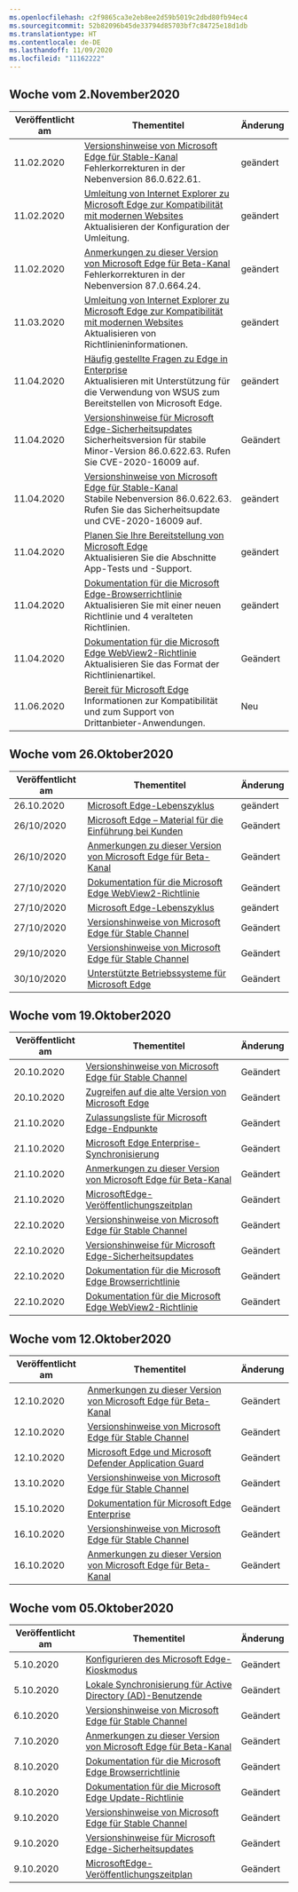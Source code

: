 ```yaml
---
ms.openlocfilehash: c2f9865ca3e2eb8ee2d59b5019c2dbd80fb94ec4
ms.sourcegitcommit: 52b82096b45de33794d85703bf7c84725e18d1db
ms.translationtype: HT
ms.contentlocale: de-DE
ms.lasthandoff: 11/09/2020
ms.locfileid: "11162222"
---
```

<!-- This file is generated automatically each week. Changes made to this file will be overwritten.-->

## Woche vom 2.November2020


| Veröffentlicht am |Thementitel | Änderung |
|------|------------|--------|
| 11.02.2020 | [Versionshinweise von Microsoft Edge für Stable-Kanal](/DeployEdge/microsoft-edge-relnote-stable-channel)<br>Fehlerkorrekturen in der Nebenversion 86.0.622.61. | geändert |
| 11.02.2020 | [Umleitung von Internet Explorer zu Microsoft Edge zur Kompatibilität mit modernen Websites](/DeployEdge/edge-learnmore-neededge)<br>Aktualisieren der Konfiguration der Umleitung. | geändert |
| 11.02.2020 | [Anmerkungen zu dieser Version von Microsoft Edge für Beta-Kanal](/DeployEdge/microsoft-edge-relnote-beta-channel)<br>Fehlerkorrekturen in der Nebenversion 87.0.664.24. | geändert |
| 11.03.2020 | [Umleitung von Internet Explorer zu Microsoft Edge zur Kompatibilität mit modernen Websites](/DeployEdge/edge-learnmore-neededge)<br>Aktualisieren von Richtlinieninformationen. | geändert |
| 11.04.2020 | [Häufig gestellte Fragen zu Edge in Enterprise](/DeployEdge/faqs-edge-in-the-enterprise)<br>Aktualisieren mit Unterstützung für die Verwendung von WSUS zum Bereitstellen von Microsoft Edge. | geändert |
| 11.04.2020 | [Versionshinweise für Microsoft Edge-Sicherheitsupdates](/DeployEdge/microsoft-edge-relnotes-security)<br>Sicherheitsversion für stabile Minor-Version 86.0.622.63. Rufen Sie CVE-2020-16009 auf. | Geändert |
| 11.04.2020 | [Versionshinweise von Microsoft Edge für Stable-Kanal](/DeployEdge/microsoft-edge-relnote-stable-channel)<br>Stabile Nebenversion 86.0.622.63. Rufen Sie das Sicherheitsupdate und CVE-2020-16009 auf. | geändert |
| 11.04.2020 | [Planen Sie Ihre Bereitstellung von Microsoft Edge](/DeployEdge/deploy-edge-plan-deployment)<br>Aktualisieren Sie die Abschnitte App-Tests und -Support. | geändert |
| 11.04.2020 | [Dokumentation für die Microsoft Edge-Browserrichtlinie](/DeployEdge/microsoft-edge-policies)<br>Aktualisieren Sie mit einer neuen Richtlinie und 4 veralteten Richtlinien. | geändert |
| 11.04.2020 | [Dokumentation für die Microsoft Edge WebView2-Richtlinie](/DeployEdge/microsoft-edge-webview-policies)<br>Aktualisieren Sie das Format der Richtlinienartikel. | Geändert |
| 11.06.2020 | [Bereit für Microsoft Edge](/DeployEdge/deploy-edge-ready-for-edge)<br>Informationen zur Kompatibilität und zum Support von Drittanbieter-Anwendungen. | Neu |


## Woche vom 26.Oktober2020


| Veröffentlicht am |Thementitel | Änderung |
|------|------------|--------|
| 26.10.2020 | [Microsoft Edge-Lebenszyklus](/DeployEdge/microsoft-edge-support-lifecycle) | geändert |
| 26/10/2020 | [Microsoft Edge – Material für die Einführung bei Kunden](/DeployEdge/microsoft-edge-customer-adoption-kit) | Geändert |
| 26/10/2020 | [Anmerkungen zu dieser Version von Microsoft Edge für Beta-Kanal](/DeployEdge/microsoft-edge-relnote-beta-channel) | Geändert |
| 27/10/2020 | [Dokumentation für die Microsoft Edge WebView2-Richtlinie](/DeployEdge/microsoft-edge-webview-policies) | Geändert |
| 27/10/2020 | [Microsoft Edge-Lebenszyklus](/DeployEdge/microsoft-edge-support-lifecycle) | geändert |
| 27/10/2020 | [Versionshinweise von Microsoft Edge für Stable Channel](/DeployEdge/microsoft-edge-relnote-stable-channel) | Geändert |
| 29/10/2020 | [Versionshinweise von Microsoft Edge für Stable Channel](/DeployEdge/microsoft-edge-relnote-stable-channel) | Geändert |
| 30/10/2020 | [Unterstützte Betriebssysteme für Microsoft Edge](/DeployEdge/microsoft-edge-supported-operating-systems) | Geändert |


## Woche vom 19.Oktober2020


| Veröffentlicht am |Thementitel | Änderung |
|------|------------|--------|
| 20.10.2020 | [Versionshinweise von Microsoft Edge für Stable Channel](/DeployEdge/microsoft-edge-relnote-stable-channel) | Geändert |
| 20.10.2020 | [Zugreifen auf die alte Version von Microsoft Edge](/DeployEdge/microsoft-edge-sysupdate-access-old-edge) | Geändert |
| 21.10.2020 | [Zulassungsliste für Microsoft Edge-Endpunkte](/DeployEdge/microsoft-edge-security-endpoints) | Geändert |
| 21.10.2020 | [Microsoft Edge Enterprise-Synchronisierung](/DeployEdge/microsoft-edge-enterprise-sync) | Geändert |
| 21.10.2020 | [Anmerkungen zu dieser Version von Microsoft Edge für Beta-Kanal](/DeployEdge/microsoft-edge-relnote-beta-channel) | Geändert |
| 21.10.2020 | [MicrosoftEdge-Veröffentlichungszeitplan](/DeployEdge/microsoft-edge-release-schedule) | Geändert |
| 22.10.2020 | [Versionshinweise von Microsoft Edge für Stable Channel](/DeployEdge/microsoft-edge-relnote-stable-channel) | Geändert |
| 22.10.2020 | [Versionshinweise für Microsoft Edge-Sicherheitsupdates](/DeployEdge/microsoft-edge-relnotes-security) | Geändert |
| 22.10.2020 | [Dokumentation für die Microsoft Edge Browserrichtlinie](/DeployEdge/microsoft-edge-policies) | Geändert |
| 22.10.2020 | [Dokumentation für die Microsoft Edge WebView2-Richtlinie](/DeployEdge/microsoft-edge-webview-policies) | Geändert |


## Woche vom 12.Oktober2020


| Veröffentlicht am |Thementitel | Änderung |
|------|------------|--------|
| 12.10.2020 | [Anmerkungen zu dieser Version von Microsoft Edge für Beta-Kanal](/DeployEdge/microsoft-edge-relnote-beta-channel) | Geändert |
| 12.10.2020 | [Versionshinweise von Microsoft Edge für Stable Channel](/DeployEdge/microsoft-edge-relnote-stable-channel) | Geändert |
| 12.10.2020 | [Microsoft Edge und Microsoft Defender Application Guard](/DeployEdge/microsoft-edge-security-windows-defender-application-guard) | Geändert |
| 13.10.2020 | [Versionshinweise von Microsoft Edge für Stable Channel](/DeployEdge/microsoft-edge-relnote-stable-channel) | Geändert |
| 15.10.2020 | [Dokumentation für Microsoft Edge Enterprise](/DeployEdge/index) | Geändert |
| 16.10.2020 | [Versionshinweise von Microsoft Edge für Stable Channel](/DeployEdge/microsoft-edge-relnote-stable-channel) | Geändert |
| 16.10.2020 | [Anmerkungen zu dieser Version von Microsoft Edge für Beta-Kanal](/DeployEdge/microsoft-edge-relnote-beta-channel) | Geändert |


## Woche vom 05.Oktober2020


| Veröffentlicht am |Thementitel | Änderung |
|------|------------|--------|
| 5.10.2020 | [Konfigurieren des Microsoft Edge-Kioskmodus](/DeployEdge/microsoft-edge-configure-kiosk-mode) | Geändert |
| 5.10.2020 | [Lokale Synchronisierung für Active Directory (AD)-Benutzende](/DeployEdge/microsoft-edge-on-premises-sync) | Geändert |
| 6.10.2020 | [Versionshinweise von Microsoft Edge für Stable Channel](/DeployEdge/microsoft-edge-relnote-stable-channel) | Geändert |
| 7.10.2020 | [Anmerkungen zu dieser Version von Microsoft Edge für Beta-Kanal](/DeployEdge/microsoft-edge-relnote-beta-channel) | Geändert |
| 8.10.2020 | [Dokumentation für die Microsoft Edge Browserrichtlinie](/DeployEdge/microsoft-edge-policies) | Geändert |
| 8.10.2020 | [Dokumentation für die Microsoft Edge Update-Richtlinie](/DeployEdge/microsoft-edge-update-policies) | Geändert |
| 9.10.2020 | [Versionshinweise von Microsoft Edge für Stable Channel](/DeployEdge/microsoft-edge-relnote-stable-channel) | Geändert |
| 9.10.2020 | [Versionshinweise für Microsoft Edge-Sicherheitsupdates](/DeployEdge/microsoft-edge-relnotes-security) | Geändert |
| 9.10.2020 | [MicrosoftEdge-Veröffentlichungszeitplan](/DeployEdge/microsoft-edge-release-schedule) | Geändert |
